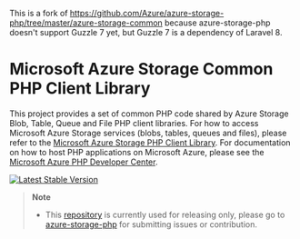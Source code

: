 This is a fork of https://github.com/Azure/azure-storage-php/tree/master/azure-storage-common because azure-storage-php doesn't support Guzzle 7 yet, but Guzzle 7 is a dependency of Laravel 8.

# Microsoft Azure Storage Common PHP Client Library

This project provides a set of common PHP code shared by Azure Storage Blob, Table, Queue and File PHP client libraries. For how to access Microsoft Azure Storage services (blobs, tables, queues and files), please refer to the [Microsoft Azure Storage PHP Client Library](https://github.com/Azure/azure-storage-php). For documentation on how to host PHP applications on Microsoft Azure, please see the [Microsoft Azure PHP Developer Center](http://www.windowsazure.com/en-us/develop/php/).

[![Latest Stable Version](https://poser.pugx.org/microsoft/azure-storage-common/v/stable)](https://packagist.org/packages/microsoft/azure-storage-common)

> **Note**
>
> * This [repository](https://github.com/azure/azure-storage-common-php) is currently used for releasing only, please go to [azure-storage-php](https://github.com/azure/azure-storage-php) for submitting issues or contribution.
